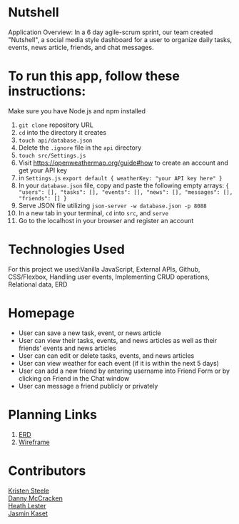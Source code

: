 # Nutshell
Application Overview:
In a 6 day agile-scrum sprint, our team created "Nutshell", a social media style dashboard for a user to organize daily tasks, events, news article, friends, and chat messages.
  

# To run this app, follow these instructions:
Make sure you have Node.js and npm installed
1. `git clone` repository URL
1. `cd` into the directory it creates
1. `touch api/database.json`
1. Delete the `.ignore` file in the `api` directory
1. `touch src/Settings.js` 
1. Visit <https://openweathermap.org/guide#how> to create an account and get your API key
1. in `Settings.js` `export default {
    weatherKey: "your API key here"
}`
1. In your `database.json` file, copy and paste the following empty arrays: 
    `{
        "users": [],
        "tasks": [],
        "events": [],
        "news": [],
        "messages": [],
        "friends": []
    }`
1. Serve JSON file utilizing `json-server -w database.json -p 8088`
1. In a new tab in your terminal, `cd` into `src`, and `serve`
1. Go to the localhost in your browser and register an account

# Technologies Used
For this project we used:Vanilla JavaScript, External APIs, Github, CSS/Flexbox, Handling user events, Implementing CRUD operations, Relational data, ERD

# Homepage

* User can save a new task, event, or news article
* User can view their tasks, events, and news articles as well as their friends' events and news articles
* User can can edit or delete tasks, events, and news articles
* User can view weather for each event (if it is within the next 5 days)
* User can add a new friend by entering username into Friend Form or by clicking on Friend in the Chat window
* User can message a friend publicly or privately

# Planning Links
1. [ERD]()
1. [Wireframe]()

# Contributors
[Kristen Steele](https://github.com/krsteele)   
[Danny McCracken](https://github.com/dmccracken13)  
[Heath Lester](https://github.com/Heath-Lester)  
[Jasmin Kaset](https://github.com/jkaset)  
